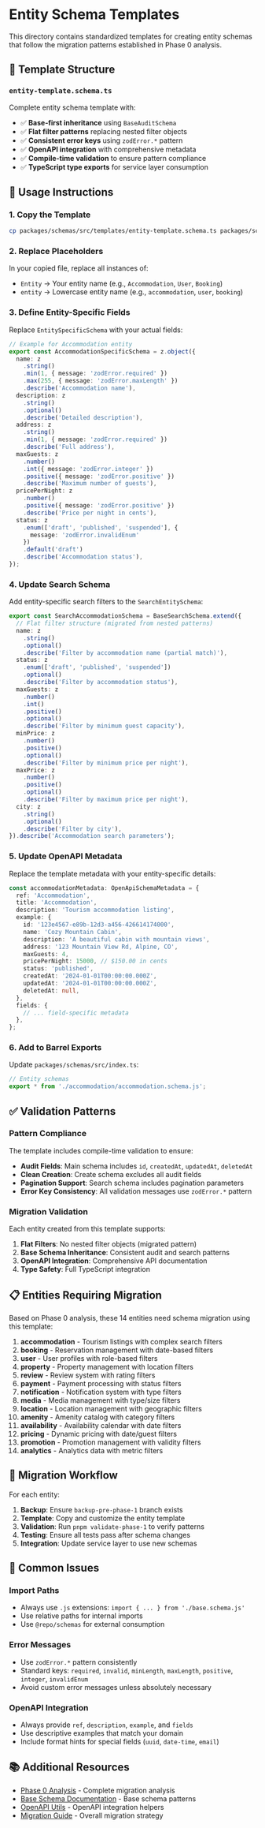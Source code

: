 # Entity Schema Templates

This directory contains standardized templates for creating entity schemas that follow the migration patterns established in Phase 0 analysis.

## 📁 Template Structure

### `entity-template.schema.ts`
Complete entity schema template with:
- ✅ **Base-first inheritance** using `BaseAuditSchema`
- ✅ **Flat filter patterns** replacing nested filter objects
- ✅ **Consistent error keys** using `zodError.*` pattern
- ✅ **OpenAPI integration** with comprehensive metadata
- ✅ **Compile-time validation** to ensure pattern compliance
- ✅ **TypeScript type exports** for service layer consumption

## 🚀 Usage Instructions

### 1. Copy the Template
```bash
cp packages/schemas/src/templates/entity-template.schema.ts packages/schemas/src/{entity-name}/{entity-name}.schema.ts
```

### 2. Replace Placeholders
In your copied file, replace all instances of:
- `Entity` → Your entity name (e.g., `Accommodation`, `User`, `Booking`)
- `entity` → Lowercase entity name (e.g., `accommodation`, `user`, `booking`)

### 3. Define Entity-Specific Fields
Replace `EntitySpecificSchema` with your actual fields:

```typescript
// Example for Accommodation entity
export const AccommodationSpecificSchema = z.object({
  name: z
    .string()
    .min(1, { message: 'zodError.required' })
    .max(255, { message: 'zodError.maxLength' })
    .describe('Accommodation name'),
  description: z
    .string()
    .optional()
    .describe('Detailed description'),
  address: z
    .string()
    .min(1, { message: 'zodError.required' })
    .describe('Full address'),
  maxGuests: z
    .number()
    .int({ message: 'zodError.integer' })
    .positive({ message: 'zodError.positive' })
    .describe('Maximum number of guests'),
  pricePerNight: z
    .number()
    .positive({ message: 'zodError.positive' })
    .describe('Price per night in cents'),
  status: z
    .enum(['draft', 'published', 'suspended'], { 
      message: 'zodError.invalidEnum' 
    })
    .default('draft')
    .describe('Accommodation status'),
});
```

### 4. Update Search Schema
Add entity-specific search filters to the `SearchEntitySchema`:

```typescript
export const SearchAccommodationSchema = BaseSearchSchema.extend({
  // Flat filter structure (migrated from nested patterns)
  name: z
    .string()
    .optional()
    .describe('Filter by accommodation name (partial match)'),
  status: z
    .enum(['draft', 'published', 'suspended'])
    .optional()
    .describe('Filter by accommodation status'),
  maxGuests: z
    .number()
    .int()
    .positive()
    .optional()
    .describe('Filter by minimum guest capacity'),
  minPrice: z
    .number()
    .positive()
    .optional()
    .describe('Filter by minimum price per night'),
  maxPrice: z
    .number()
    .positive()
    .optional()
    .describe('Filter by maximum price per night'),
  city: z
    .string()
    .optional()
    .describe('Filter by city'),
}).describe('Accommodation search parameters');
```

### 5. Update OpenAPI Metadata
Replace the template metadata with your entity-specific details:

```typescript
const accommodationMetadata: OpenApiSchemaMetadata = {
  ref: 'Accommodation',
  title: 'Accommodation',
  description: 'Tourism accommodation listing',
  example: {
    id: '123e4567-e89b-12d3-a456-426614174000',
    name: 'Cozy Mountain Cabin',
    description: 'A beautiful cabin with mountain views',
    address: '123 Mountain View Rd, Alpine, CO',
    maxGuests: 4,
    pricePerNight: 15000, // $150.00 in cents
    status: 'published',
    createdAt: '2024-01-01T00:00:00.000Z',
    updatedAt: '2024-01-01T00:00:00.000Z',
    deletedAt: null,
  },
  fields: {
    // ... field-specific metadata
  },
};
```

### 6. Add to Barrel Exports
Update `packages/schemas/src/index.ts`:

```typescript
// Entity schemas
export * from './accommodation/accommodation.schema.js';
```

## ✅ Validation Patterns

### Pattern Compliance
The template includes compile-time validation to ensure:

- **Audit Fields**: Main schema includes `id`, `createdAt`, `updatedAt`, `deletedAt`
- **Clean Creation**: Create schema excludes all audit fields
- **Pagination Support**: Search schema includes pagination parameters
- **Error Key Consistency**: All validation messages use `zodError.*` pattern

### Migration Validation
Each entity created from this template supports:

1. **Flat Filters**: No nested filter objects (migrated pattern)
2. **Base Schema Inheritance**: Consistent audit and search patterns
3. **OpenAPI Integration**: Comprehensive API documentation
4. **Type Safety**: Full TypeScript integration

## 📋 Entities Requiring Migration

Based on Phase 0 analysis, these 14 entities need schema migration using this template:

1. **accommodation** - Tourism listings with complex search filters
2. **booking** - Reservation management with date-based filters  
3. **user** - User profiles with role-based filters
4. **property** - Property management with location filters
5. **review** - Review system with rating filters
6. **payment** - Payment processing with status filters
7. **notification** - Notification system with type filters
8. **media** - Media management with type/size filters
9. **location** - Location management with geographic filters
10. **amenity** - Amenity catalog with category filters
11. **availability** - Availability calendar with date filters
12. **pricing** - Dynamic pricing with date/guest filters
13. **promotion** - Promotion management with validity filters
14. **analytics** - Analytics data with metric filters

## 🔄 Migration Workflow

For each entity:

1. **Backup**: Ensure `backup-pre-phase-1` branch exists
2. **Template**: Copy and customize the entity template
3. **Validation**: Run `pnpm validate-phase-1` to verify patterns
4. **Testing**: Ensure all tests pass after schema changes
5. **Integration**: Update service layer to use new schemas

## 🚨 Common Issues

### Import Paths
- Always use `.js` extensions: `import { ... } from './base.schema.js'`
- Use relative paths for internal imports
- Use `@repo/schemas` for external consumption

### Error Messages
- Use `zodError.*` pattern consistently
- Standard keys: `required`, `invalid`, `minLength`, `maxLength`, `positive`, `integer`, `invalidEnum`
- Avoid custom error messages unless absolutely necessary

### OpenAPI Integration
- Always provide `ref`, `description`, `example`, and `fields`
- Use descriptive examples that match your domain
- Include format hints for special fields (`uuid`, `date-time`, `email`)

## 📚 Additional Resources

- [Phase 0 Analysis](../../../docs/migration/phase-0-analysis.md) - Complete migration analysis
- [Base Schema Documentation](../common/README.md) - Base schema patterns
- [OpenAPI Utils](../utils/README.md) - OpenAPI integration helpers
- [Migration Guide](../../../docs/migration/README.md) - Overall migration strategy